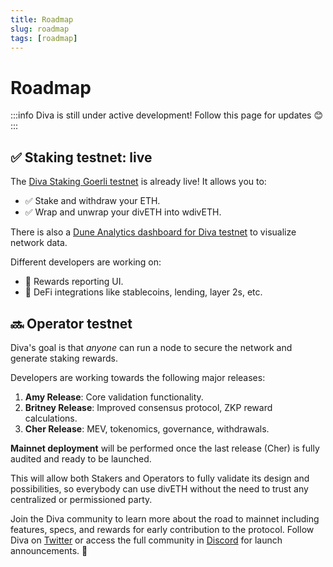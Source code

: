```yaml
---
title: Roadmap
slug: roadmap
tags: [roadmap]
---
```


# Roadmap

:::info
Diva is still under active development! Follow this page for updates 😊
:::

## ✅ Staking testnet: live

The [Diva Staking Goerli testnet](https://stake.divalabs.org) is already live! It allows you to:

- ✅ Stake and withdraw your ETH.
- ✅ Wrap and unwrap your divETH into wdivETH.

There is also a [Dune Analytics dashboard for Diva testnet](https://dune.com/anchor/diva-goerli-network-dashboard) to visualize network data.

Different developers are working on:

- 🔢 Rewards reporting UI.
- 🔌 DeFi integrations like stablecoins, lending, layer 2s, etc.


## 🔜 Operator testnet

Diva's goal is that *anyone* can run a node to secure the network and generate staking rewards.

Developers are working towards the following major releases:

1. **Amy Release**: Core validation functionality.
2. **Britney Release**: Improved consensus protocol, ZKP reward calculations.
3. **Cher Release**: MEV, tokenomics, governance, withdrawals.

**Mainnet deployment** will be performed once the last release (Cher) is fully audited and ready to be launched.

This will allow both Stakers and Operators to fully validate its design and possibilities, so everybody can use divETH without the need to trust any centralized or permissioned party.

Join the Diva community to learn more about the road to mainnet including features, specs, and rewards for early contribution to the protocol. Follow Diva on [Twitter](https://twitter.com/divastaking) or access the full community in [Discord](https://discord.gg/diva) for launch announcements. 🚀



